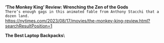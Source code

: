 **‘The Monkey King’ Review: Wrenching the Zen of the Gods**\
`There’s enough gags in this animated fable from Anthony Stacchi that a dozen land.`\
https://nytimes.com/2023/08/17/movies/the-monkey-king-review.html?searchResultPosition=1

**The Best Laptop Backpacks**\
